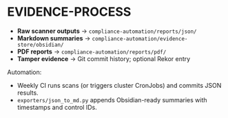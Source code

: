 # EVIDENCE-PROCESS

- **Raw scanner outputs** → `compliance-automation/reports/json/`
- **Markdown summaries** → `compliance-automation/evidence-store/obsidian/`
- **PDF reports** → `compliance-automation/reports/pdf/`
- **Tamper evidence** → Git commit history; optional Rekor entry

Automation:
- Weekly CI runs scans (or triggers cluster CronJobs) and commits JSON results.
- `exporters/json_to_md.py` appends Obsidian-ready summaries with timestamps and control IDs.

